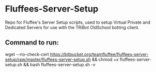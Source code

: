 # Fluffees-Server-Setup
Repo for Fluffee's Server Setup scripts, used to setup Virtual Private and Dedicated Servers for use with the TRiBot OldSchool botting client.

## Command to run:  
wget --no-check-cert https://bitbucket.org/teamfluffee/fluffees-server-setup/raw/master/fluffees-server-setup.sh && chmod +x fluffees-server-setup.sh && bash fluffees-server-setup.sh -v
